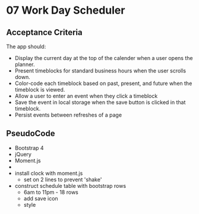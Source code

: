 # 07 Work Day Scheduler
## Acceptance Criteria
 
The app should:
* Display the current day at the top of the calender when a user opens the planner.
* Present timeblocks for standard business hours when the user scrolls down.
* Color-code each timeblock based on past, present, and future when the timeblock is viewed.
* Allow a user to enter an event when they click a timeblock
* Save the event in local storage when the save button is clicked in that timeblock.
* Persist events between refreshes of a page 

## PseudoCode

* Bootstrap 4
* jQuery
* Moment.js
* 
* install clock with moment.js
    * set on 2 lines to prevent 'shake'
* construct schedule table with bootstrap rows
    * 6am to 11pm - 18 rows
    * add save icon
    * style
